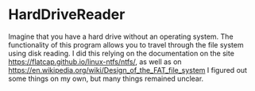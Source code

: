 # HardDriveReader
Imagine that you have a hard drive without an operating system.
The functionality of this program allows you to travel through the file system using disk reading.
I did this relying on the documentation on the site https://flatcap.github.io/linux-ntfs/ntfs/, as well as on https://en.wikipedia.org/wiki/Design_of_the_FAT_file_system
I figured out some things on my own, but many things remained unclear.
